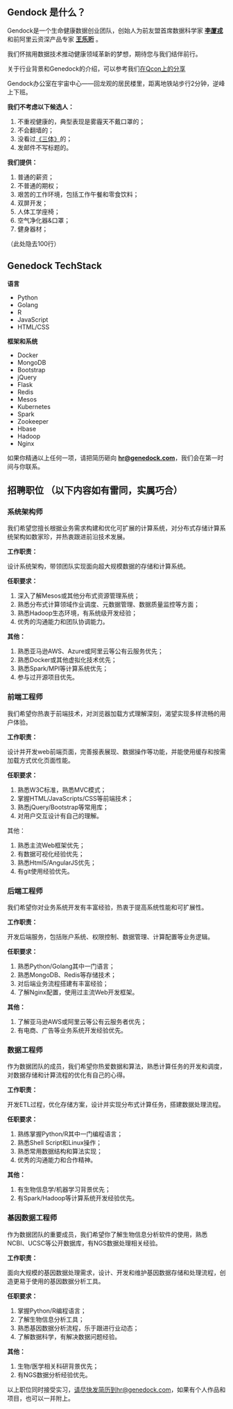 ## Gendock 是什么？

Gendock是一个生命健康数据创业团队，创始人为前友盟首席数据科学家 **[李厦戎](http://weibo.com/logan)** 和前阿里云资深产品专家 **[王乐珩](http://weibo.com/joyfire)** 。

我们怀揣用数据技术推动健康领域革新的梦想，期待您与我们结伴前行。

关于行业背景和Genedock的介绍，可以参考我们[在Qcon上的分享](http://vdisk.weibo.com/s/A0GI9rXObouM)

Gendock办公室在宇宙中心——回龙观的居民楼里，距离地铁站步行2分钟，逆峰上下班。

**我们不考虑以下候选人：**

1. 不重视健康的，典型表现是雾霾天不戴口罩的；
2. 不会翻墙的；
3. 没看过[《三体》](http://book.douban.com/subject/2567698/)的；
4. 发邮件不写标题的。


**我们提供：**

1. 普通的薪资；
2. 不普通的期权；
3. 艰苦的工作环境，包括工作午餐和零食饮料；
4. 双屏开发；
5. 人体工学座椅；
6. 空气净化器&口罩；
7. 健身器材；

（此处隐去100行）

## Genedock TechStack

**语言**
* Python
* Golang
* R
* JavaScript
* HTML/CSS

**框架和系统**
* Docker
* MongoDB
* Bootstrap
* jQuery
* Flask
* Redis
* Mesos
* Kubernetes
* Spark
* Zookeeper
* Hbase
* Hadoop
* Nginx


如果你精通以上任何一项，请把简历砸向 **hr@genedock.com**，我们会在第一时间与你联系。


## 招聘职位 （以下内容如有雷同，实属巧合）

### 系统架构师

我们希望您擅长根据业务需求构建和优化可扩展的计算系统，对分布式存储计算系统架构如数家珍，并热衷跟进前沿技术发展。

**工作职责：**

设计系统架构，带领团队实现面向超大规模数据的存储和计算系统。

**任职要求：**

1. 深入了解Mesos或其他分布式资源管理系统；
2. 熟悉分布式计算领域作业调度、元数据管理、数据质量监控等方面；
3. 熟悉Hadoop生态环境，有系统级开发经验；
4. 优秀的沟通能力和团队协调能力。

**其他：**

1. 熟悉亚马逊AWS、Azure或阿里云等公有云服务优先；
2. 熟悉Docker或其他虚拟化技术优先；
3. 熟悉Spark/MPI等计算系统优先；
4. 参与过开源项目优先。

### 前端工程师

我们希望你热衷于前端技术，对浏览器加载方式理解深刻，渴望实现多样流畅的用户体验。

**工作职责：**

设计并开发web前端页面，完善报表展现、数据操作等功能，并能使用缓存和按需加载方式优化页面性能。

**任职要求：**

1. 熟悉W3C标准，熟悉MVC模式；
2. 掌握HTML/JavaScripts/CSS等前端技术；
3. 熟悉jQuery/Bootstrap等常用库；
3. 对用户交互设计有自己的理解。

其他：
1. 熟悉主流Web框架优先；
2. 有数据可视化经验优先；
3. 熟悉Html5/AngularJS优先；
4. 有git使用经验优先。

### 后端工程师

我们希望你对业务系统开发有丰富经验，热衷于提高系统性能和可扩展性。

**工作职责：**

开发后端服务，包括账户系统、权限控制、数据管理、计算配置等业务逻辑。

**任职要求：**

1. 熟悉Python/Golang其中一门语言；
2. 熟悉MongoDB、Redis等存储技术；
3. 对后端业务流程搭建有丰富经验；
4. 了解Nginx配置，使用过主流Web开发框架。

**其他：**

1. 了解亚马逊AWS或阿里云等公有云服务者优先；
2. 有电商、广告等业务系统开发经验优先。

### 数据工程师

作为数据团队的成员，我们希望你热爱数据和算法，熟悉计算任务的开发和调度，对数据存储和计算流程的优化有自己的心得。

**工作职责：**

开发ETL过程，优化存储方案，设计并实现分布式计算任务，搭建数据处理流程。

**任职要求：**

1. 熟练掌握Python/R其中一门编程语言；
2. 熟悉Shell Script和Linux操作；
3. 熟悉常用数据结构和算法实现；
4. 优秀的沟通能力和合作精神。

**其他：**

1. 有生物信息学/机器学习背景优先；
2. 有Spark/Hadoop等计算系统开发经验优先。


### 基因数据工程师

作为数据团队的重要成员，我们希望你了解生物信息分析软件的使用，熟悉NCBI、UCSC等公开数据库，有NGS数据处理相关经验。

**工作职责：**

面向大规模的基因数据处理需求，设计、开发和维护基因数据存储和处理流程，创造更易于使用的基因数据分析工具。

**任职要求：**

1. 掌握Python/R编程语言；
3. 了解生物信息分析工具；
4. 熟悉基因数据分析流程，乐于跟进行业动态；
5. 了解数据科学，有解决数据问题经验。

**其他：**

1. 生物/医学相关科研背景优先；
2. 有NGS数据分析经验优先。

以上职位同时接受实习，请尽快发简历到hr@genedock.com，如果有个人作品和项目，也可以一并附上。
